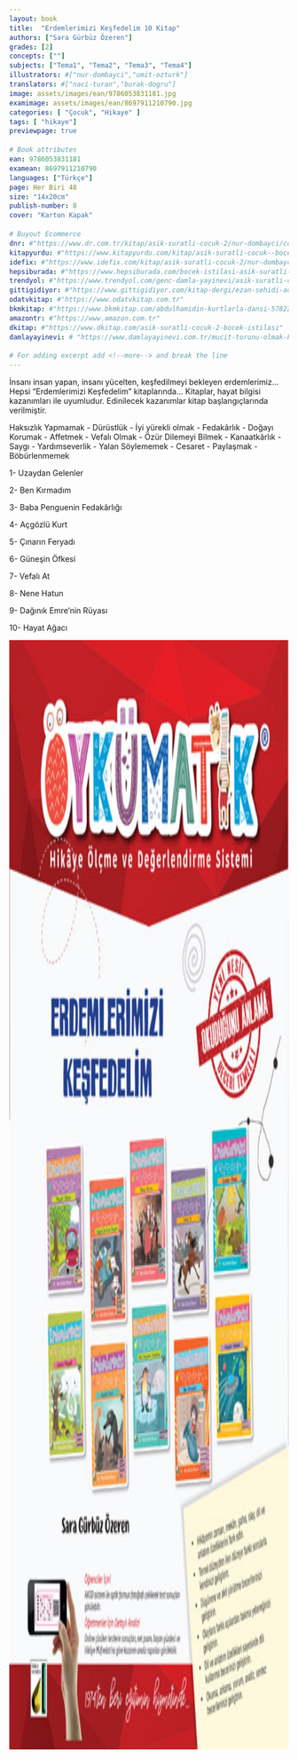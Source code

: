 ```yaml
---
layout: book
title:  "Erdemlerimizi Keşfedelim 10 Kitap"
authors: ["Sara Gürbüz Özeren"]
grades: [2]
concepts: [""]
subjects: ["Tema1", "Tema2", "Tema3", "Tema4"]
illustrators: #["nur-dombayci","umit-ozturk"]
translators: #["naci-turan","burak-dogru"]
image: assets/images/ean/9786053831181.jpg
examimage: assets/images/ean/8697911210790.jpg
categories: [ "Çocuk", "Hikaye" ]
tags: [ "hikaye"]
previewpage: true

# Book attributes
ean: 9786053831181
examean: 8697911210790
languages: ["Türkçe"]
page: Her Biri 48
size: "14x20cm"
publish-number: 8
cover: "Karton Kapak"

# Buyout Ecommerce
dnr: #"https://www.dr.com.tr/kitap/asik-suratli-cocuk-2/nur-dombayci/cocuk-ve-genclik/genclik-10-yas/roman-oyku/urunno=0001812298001"
kitapyurdu: #"https://www.kitapyurdu.com/kitap/asik-suratli-cocuk--bocek-istilasi/502836.html&filter_name=As%C4%B1k+Suratl%C4%B1+%C3%87ocuk"
idefix: #"https://www.idefix.com/kitap/asik-suratli-cocuk-2/nur-dombayci/cocuk-ve-genclik/genclik-10-yas/roman-oyku/urunno=0001812298001"
hepsiburada: #"https://www.hepsiburada.com/bocek-istilasi-asik-suratli-cocuk-ve-onu-etkilemeyen-siradisi-olaylar-2-p-HBV00000OAK7R"
trendyol: #"https://www.trendyol.com/genc-damla-yayinevi/asik-suratli-cocuk-2-p-31619556"
gittigidiyor: #"https://www.gittigidiyor.com/kitap-dergi/ezan-sehidi-adnan-menderes_pdp_732728793"
odatvkitap: #"https://www.odatvkitap.com.tr"
bkmkitap: #"https://www.bkmkitap.com/abdulhamidin-kurtlarla-dansi-578226"
amazontr: #"https://www.amazon.com.tr"
dkitap: #"https://www.dkitap.com/asik-suratli-cocuk-2-bocek-istilasi"
damlayayinevi: # "https://www.damlayayinevi.com.tr/mucit-torunu-olmak-kolay-degil"

# For adding excerpt add <!--more--> and break the line
---
```

İnsanı insan yapan, insanı yücelten, keşfedilmeyi bekleyen erdemlerimiz…
Hepsi “Erdemlerimizi Keşfedelim” kitaplarında…
Kitaplar, hayat bilgisi kazanımları ile uyumludur. Edinilecek kazanımlar kitap başlangıçlarında verilmiştir.

Haksızlık Yapmamak - Dürüstlük - İyi yürekli olmak - Fedakârlık - Doğayı Korumak - Affetmek - Vefalı Olmak - Özür Dilemeyi Bilmek - Kanaatkârlık - Saygı - Yardımseverlik - Yalan Söylememek - Cesaret - Paylaşmak - Böbürlenmemek

1- Uzaydan Gelenler

2- Ben Kırmadım

3- Baba Penguenin Fedakârlığı

4- Açgözlü Kurt

5- Çınarın Feryadı

6- Güneşin Öfkesi

7- Vefalı At

8- Nene Hatun

9- Dağınık Emre’nin Rüyası

10- Hayat Ağacı

<img style="height: 50vh" src="/assets/images/ean/8697911210790.jpg" alt="">
<!--more--> 

